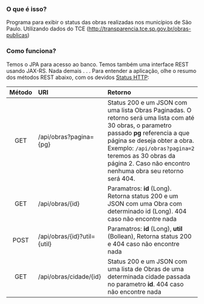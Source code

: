 ### O que é isso?

Programa para exibir o status das obras realizadas nos municípios de São Paulo. Utilizando dados do TCE (http://transparencia.tce.sp.gov.br/obras-publicas)

### Como funciona?

Temos o JPA para acesso ao banco. Temos também uma interface REST usando JAX-RS. Nada demais . . .
Para entender a aplicação, olhe o resumo dos métodos REST abaixo, com os devidos [Status HTTP](http://www.restapitutorial.com/httpstatuscodes.html):


Método 	  | URI											              | Retorno 
:-----:	  | :-------------------------------------| :------------------
GET		    | /api/obras?pagina={pg}              |  Status 200 e um JSON com uma lista Obras Paginadas. O retorno será uma lista com até 30 obras, o parametro passado **pg** referencia a que página se deseja obter a obra. Exemplo: `/api/obras?pagina=2` teremos as 30 obras da página 2. Caso não encontro nenhuma obra seu retorno será 404.
GET		    | /api/obras/{id}                    |  Paramatros: **id** (Long). Retorna status 200 e um JSON com uma Obra com determinado id (Long). 404 caso não encontre nada
POST		| /api/obras/{id}?util={util}         |  Paramatros: **id** (Long), **util** (Bollean), Retorna status 200 e 404 caso não encontre nada
GET		    | /api/obras/cidade/{id}             |  Status 200 e um JSON com uma lista de Obras de uma determinada cidade passada no parametro **id**. 404 caso não encontre nada